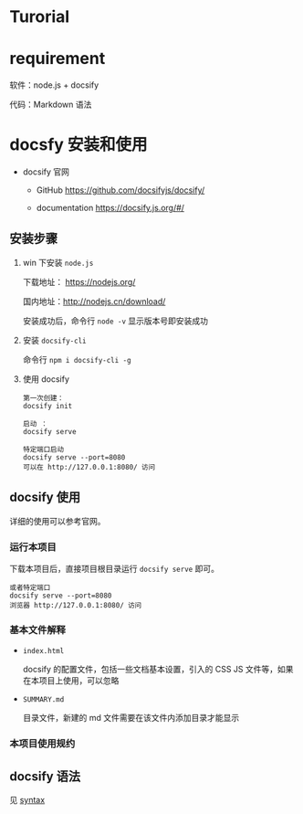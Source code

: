 # Turorial



# requirement

软件：node.js + docsify

代码：Markdown 语法

# docsfy 安装和使用

* docsify 官网

    

    * GitHub <https://github.com/docsifyjs/docsify/>

        

    * documentation <https://docsify.js.org/#/>



## 安装步骤

1. win 下安装 `node.js`

    下载地址： <https://nodejs.org/>

    国内地址：<http://nodejs.cn/download/>

    安装成功后，命令行 `node -v` 显示版本号即安装成功

2. 安装 `docsify-cli`

    命令行 `npm i docsify-cli -g`

3. 使用 docsify

    ```
    第一次创建：
    docsify init
    
    启动 ：
    docsify serve
    
    特定端口启动
    docsify serve --port=8080
    可以在 http://127.0.0.1:8080/ 访问
    ```



## docsify 使用

详细的使用可以参考官网。



### 运行本项目

下载本项目后，直接项目根目录运行 `docsify serve` 即可。

```
或者特定端口
docsify serve --port=8080
浏览器 http://127.0.0.1:8080/ 访问
```



### 基本文件解释

*  `index.html`

    docsify 的配置文件，包括一些文档基本设置，引入的 CSS JS 文件等，如果在本项目上使用，可以忽略

* `SUMMARY.md`

    目录文件，新建的 md 文件需要在该文件内添加目录才能显示



### 本项目使用规约



## docsify 语法

见 [syntax](/Syntax)